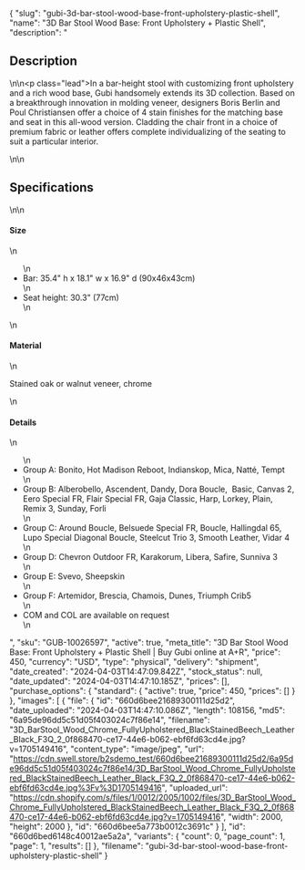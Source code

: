 {
  "slug": "gubi-3d-bar-stool-wood-base-front-upholstery-plastic-shell",
  "name": "3D Bar Stool Wood Base: Front Upholstery + Plastic Shell",
  "description": "<h2>Description</h2>\n<!-- split -->\n<p class=\"lead\">In a bar-height stool with customizing front upholstery and a rich wood base, Gubi handsomely extends its 3D collection. Based on a breakthrough innovation in molding veneer, designers Boris Berlin and Poul Christiansen offer a choice of 4 stain finishes for the matching base and seat in this all-wood version. Cladding the chair front in a choice of premium fabric or leather offers complete individualizing of the seating to suit a particular interior.</p>\n<!-- split -->\n<h2>Specifications</h2>\n<!-- split -->\n<h4>Size</h4>\n<ul>\n<li>Bar: 35.4\" h x 18.1\" w x 16.9\" d (90x46x43cm)</li>\n<li>Seat height: 30.3\" (77cm)</li>\n</ul>\n<h4>Material</h4>\n<p>Stained oak or walnut veneer, chrome</p>\n<h4>Details</h4>\n<ul>\n<li>Group A: Bonito, Hot Madison Reboot, Indianskop, Mica, Natté, Tempt</li>\n<li>Group B: Alberobello, Ascendent, Dandy, Dora Boucle,  Basic, Canvas 2, Eero Special FR, Flair Special FR, Gaja Classic, Harp, Lorkey, Plain, Remix 3, Sunday, Forli</li>\n<li>Group C: Around Boucle, Belsuede Special FR, Boucle, Hallingdal 65, Lupo Special Diagonal Boucle, Steelcut Trio 3, Smooth Leather, Vidar 4</li>\n<li>Group D: Chevron Outdoor FR, Karakorum, Libera, Safire, Sunniva 3</li>\n<li>Group E: Svevo, Sheepskin</li>\n<li>Group F: Artemidor, Brescia, Chamois, Dunes, Triumph Crib5</li>\n<li>COM and COL are available on request</li>\n</ul>",
  "sku": "GUB-10026597",
  "active": true,
  "meta_title": "3D Bar Stool Wood Base: Front Upholstery + Plastic Shell | Buy Gubi online at A+R",
  "price": 450,
  "currency": "USD",
  "type": "physical",
  "delivery": "shipment",
  "date_created": "2024-04-03T14:47:09.842Z",
  "stock_status": null,
  "date_updated": "2024-04-03T14:47:10.185Z",
  "prices": [],
  "purchase_options": {
    "standard": {
      "active": true,
      "price": 450,
      "prices": []
    }
  },
  "images": [
    {
      "file": {
        "id": "660d6bee21689300111d25d2",
        "date_uploaded": "2024-04-03T14:47:10.086Z",
        "length": 108156,
        "md5": "6a95de96dd5c51d05f403024c7f86e14",
        "filename": "3D_BarStool_Wood_Chrome_FullyUpholstered_BlackStainedBeech_Leather_Black_F3Q_2_0f868470-ce17-44e6-b062-ebf6fd63cd4e.jpg?v=1705149416",
        "content_type": "image/jpeg",
        "url": "https://cdn.swell.store/b2sdemo_test/660d6bee21689300111d25d2/6a95de96dd5c51d05f403024c7f86e14/3D_BarStool_Wood_Chrome_FullyUpholstered_BlackStainedBeech_Leather_Black_F3Q_2_0f868470-ce17-44e6-b062-ebf6fd63cd4e.jpg%3Fv%3D1705149416",
        "uploaded_url": "https://cdn.shopify.com/s/files/1/0012/2005/1002/files/3D_BarStool_Wood_Chrome_FullyUpholstered_BlackStainedBeech_Leather_Black_F3Q_2_0f868470-ce17-44e6-b062-ebf6fd63cd4e.jpg?v=1705149416",
        "width": 2000,
        "height": 2000
      },
      "id": "660d6bee5a773b0012c3691c"
    }
  ],
  "id": "660d6bed6148c40012ae5a2a",
  "variants": {
    "count": 0,
    "page_count": 1,
    "page": 1,
    "results": []
  },
  "filename": "gubi-3d-bar-stool-wood-base-front-upholstery-plastic-shell"
}